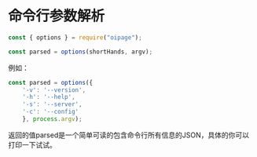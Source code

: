 # 命令行参数解析

```js
const { options } = require("oipage");

const parsed = options(shortHands, argv);
```

例如：

```js
const parsed = options({
    '-v': '--version',
    '-h': '--help',
    '-s': '--server',
    '-c': '--config'
    }, process.argv);
```

返回的值parsed是一个简单可读的包含命令行所有信息的JSON，具体的你可以打印一下试试。
